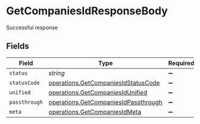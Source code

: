 # GetCompaniesIdResponseBody

Successful response


## Fields

| Field                                                                                        | Type                                                                                         | Required                                                                                     | Description                                                                                  |
| -------------------------------------------------------------------------------------------- | -------------------------------------------------------------------------------------------- | -------------------------------------------------------------------------------------------- | -------------------------------------------------------------------------------------------- |
| `status`                                                                                     | *string*                                                                                     | :heavy_minus_sign:                                                                           | N/A                                                                                          |
| `statusCode`                                                                                 | [operations.GetCompaniesIdStatusCode](../../models/operations/getcompaniesidstatuscode.md)   | :heavy_minus_sign:                                                                           | N/A                                                                                          |
| `unified`                                                                                    | [operations.GetCompaniesIdUnified](../../models/operations/getcompaniesidunified.md)         | :heavy_minus_sign:                                                                           | N/A                                                                                          |
| `passthrough`                                                                                | [operations.GetCompaniesIdPassthrough](../../models/operations/getcompaniesidpassthrough.md) | :heavy_minus_sign:                                                                           | N/A                                                                                          |
| `meta`                                                                                       | [operations.GetCompaniesIdMeta](../../models/operations/getcompaniesidmeta.md)               | :heavy_minus_sign:                                                                           | N/A                                                                                          |